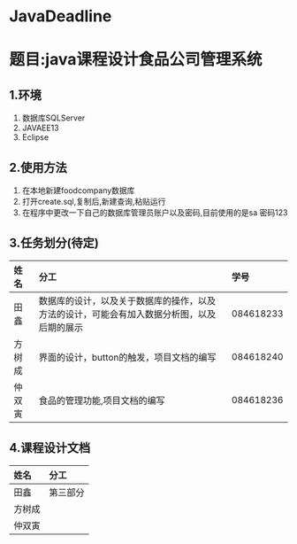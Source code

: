 # JavaDeadline
# 题目:**java课程设计食品公司管理系统**
## 1.环境
1. 数据库SQLServer
2. JAVAEE13
3. Eclipse
## 2.使用方法
1. 在本地新建foodcompany数据库
2. 打开create.sql,复制后,新建查询,粘贴运行
3. 在程序中更改一下自己的数据库管理员账户以及密码,目前使用的是sa 密码123 
## 3.任务划分(待定)
姓名|分工|学号
:-|:-|:-|
田鑫|数据库的设计，以及关于数据库的操作，以及方法的设计，可能会有加入数据分析图，以及后期的展示|084618233
方树成|界面的设计，button的触发，项目文档的编写|084618240
仲双寅|食品的管理功能,项目文档的编写|084618236
## 4.课程设计文档
姓名|分工|
:-|:-
田鑫|第三部分
方树成|
仲双寅|

